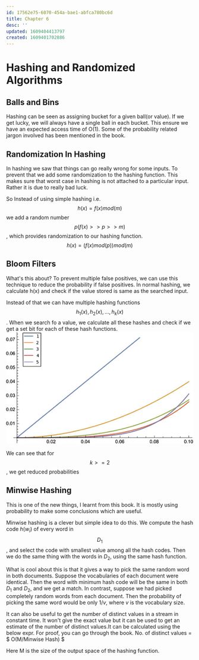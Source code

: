 ```yaml
---
id: 17562e75-6070-454a-bae1-abfca780bc6d
title: Chapter 6
desc: ''
updated: 1609404413797
created: 1609401702886
---
```


# Hashing and Randomized Algorithms

## Balls and Bins

Hashing can be seen as assigning bucket for a given ball(or value). If we get lucky, we will always have a single ball in each bucket. This ensure we have an expected access time of O(1). Some of the probability related jargon involved has been mentioned in the book.

## Randomization In Hashing

In hashing we saw that things can go really wrong for some inputs. To prevent that we add some randomization to the hashing function. This makes sure that worst case in hashing is not attached to a particular input. Rather it is due to really bad luck. 

So Instead of using simple hashing i.e.
$$
h(x) = f(x)mod(m)
$$
we add a random number $$p(f(x) >> p >>m)$$, which provides randomization to our hashing function.
$$
h(x) = (f(x)mod(p))mod(m)
$$

## Bloom Filters

What's this about? To prevent multiple false positives, we can use this technique to reduce the probability if false positives. In normal hashing, we calculate h(x) and check if the value stored is same as the searched input. 

Instead of that we can have multiple hashing functions $$h_1(x), h_2(x), ..., h_k(x)$$. When we search fo a value, we calculate all these hashes and check if we get a set bit for each of these hash functions.  
![various values of k](/assets/images/2020-12-31-13-59-05.png)

We can see that for $$k >= 2 $$, we get reduced probabilities

## Minwise Hashing

This is one of the new things, I learnt from this book. It is mostly using probability to make some conclusions which are useful.

Minwise hashing is a clever but simple idea to do this. We compute the hash code $h(w_i)$ of every word in $$D_1$$, and select the code with smallest value among all the hash codes. Then we do the same thing with the words in $D_2$, using the same hash function.

What is cool about this is that it gives a way to pick the same random word in both documents. Suppose the vocabularies of each document were identical. Then the word with minimum hash code will be the same in both $D_1$ and $D_2$, and we get a match. In contrast, suppose we had picked completely random words from each document. Then the probability of picking the same word would be only $1/v$, where $v$ is the vocabulary size.

It can also be useful to get the number of distinct values in a stream in constant time. It won't give the exact value but it can be used to get an estimate of the number of distinct values.It can be calculated using the below expr. For proof, you can go through the book.
No. of distinct values = $ O(M/Minwise Hash) $

Here M is the size of the output space of the hashing function. 